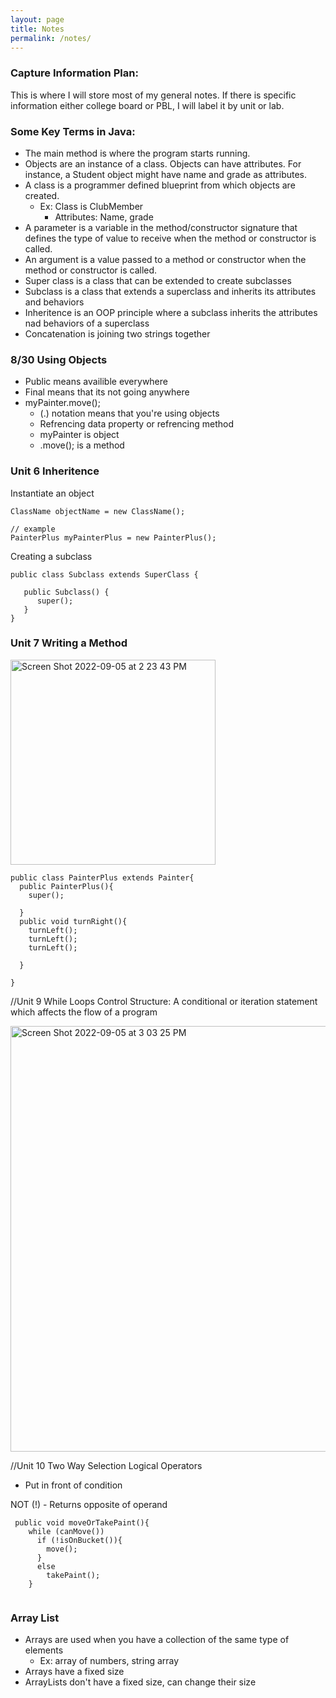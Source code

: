 ```yaml
---
layout: page
title: Notes
permalink: /notes/
---
```


### Capture Information Plan:

This is where I will store most of my general notes. If there is specific information either college board or PBL, I will label it by unit or lab.

### Some Key Terms in Java:
- The main method is where the program starts running.
- Objects are an instance of a class. Objects can have attributes. For instance, a Student object might have name and grade as attributes.
- A class is a programmer defined blueprint from which objects are created.
    - Ex: Class is ClubMember
        - Attributes: Name, grade
- A parameter is a variable in the method/constructor signature that defines the type of value to receive when the method or constructor is called.
- An argument is a value passed to a method or constructor when the method or constructor is called.
- Super class is a class that can be extended to create subclasses
- Subclass is a class that extends a superclass and inherits its attributes and behaviors
- Inheritence is an OOP principle where a subclass inherits the attributes nad behaviors of a superclass
- Concatenation is joining two strings together

### 8/30 Using Objects
- Public means availible everywhere
- Final means that its not going anywhere
- myPainter.move();
    -  (.) notation means that you're using objects
    -  Refrencing data property or refrencing method
    -  myPainter is object
    -  .move(); is a method
    
### Unit 6 Inheritence

Instantiate an object
```
ClassName objectName = new ClassName();

// example
PainterPlus myPainterPlus = new PainterPlus();
```

Creating a subclass
```
public class Subclass extends SuperClass {

   public Subclass() {
      super();
   }
}
```

### Unit 7 Writing a Method

<img width="328" alt="Screen Shot 2022-09-05 at 2 23 43 PM" src="https://user-images.githubusercontent.com/89219525/188513554-ae1320d5-02e8-4f18-aa2f-26eee5d08b51.png">

```
public class PainterPlus extends Painter{
  public PainterPlus(){
    super();
  
  }
  public void turnRight(){
    turnLeft();
    turnLeft();
    turnLeft();
    
  }
  
}
```

//Unit 9 While Loops
Control Structure: A conditional or iteration statement which affects the flow of a program

<img width="681" alt="Screen Shot 2022-09-05 at 3 03 25 PM" src="https://user-images.githubusercontent.com/89219525/188515957-eb0074f5-091e-40c9-8fc4-c65e91a1e45b.png">

//Unit 10 Two Way Selection
Logical Operators
- Put in front of condition

NOT (!) - Returns opposite of operand 

```
 public void moveOrTakePaint(){
    while (canMove())  
      if (!isOnBucket()){
        move();
      }
      else
        takePaint();
    }
  
```

### Array List

- Arrays are used when you have a collection of the same type of elements
    - Ex: array of numbers, string array
- Arrays have a fixed size    
- ArrayLists don't have a fixed size, can change their size





